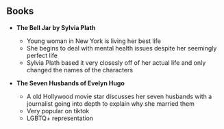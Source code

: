 ## Books

* **The Bell Jar by Sylvia Plath**
  * Young woman in New York is living her best life
  * She begins to deal with mental health issues despite her seemingly perfect life 
  * Sylvia Plath based it very closesly off of her actual life and only changed the names of the characters

* **The Seven Husbands of Evelyn Hugo** 
  * A old Hollywood movie star discusses her seven husbands with a journalist going into depth to explain why she married them  
  * Very popular on tiktok
  * LGBTQ+ representation   
